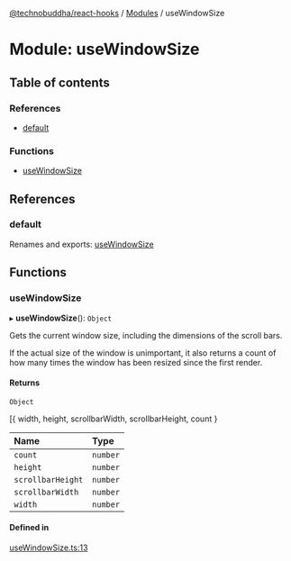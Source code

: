 [@technobuddha/react-hooks](../../README.md) / [Modules](../Modules.md) / useWindowSize

# Module: useWindowSize

## Table of contents

### References

- [default](useWindowSize.md#default)

### Functions

- [useWindowSize](useWindowSize.md#usewindowsize)

## References

### default

Renames and exports: [useWindowSize](useWindowSize.md#usewindowsize)

## Functions

### useWindowSize

▸ **useWindowSize**(): `Object`

Gets the current window size, including the dimensions of the scroll bars.

If the actual size of the window is unimportant, it also returns a count of how many times the window
has been resized since the first render.

#### Returns

`Object`

[{ width, height, scrollbarWidth, scrollbarHeight, count }

| Name | Type |
| :------ | :------ |
| `count` | `number` |
| `height` | `number` |
| `scrollbarHeight` | `number` |
| `scrollbarWidth` | `number` |
| `width` | `number` |

#### Defined in

[useWindowSize.ts:13](../../src/useWindowSize.ts#L13)

